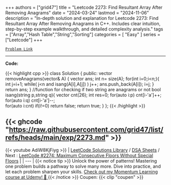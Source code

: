 
+++
authors = ["grid47"]
title = "Leetcode 2273: Find Resultant Array After Removing Anagrams"
date = "2024-03-24"
lastmod = "2024-11-06"
description = "In-depth solution and explanation for Leetcode 2273: Find Resultant Array After Removing Anagrams in C++. Includes clear intuition, step-by-step example walkthrough, and detailed complexity analysis."
tags = ["Array","Hash Table","String","Sorting"]
categories = [
    "Easy"
]
series = ["Leetcode"]
+++



[`Problem Link`](https://leetcode.com/problems/find-resultant-array-after-removing-anagrams/description/)

---
**Code:**

{{< highlight cpp >}}
class Solution {
public:
    vector<string> removeAnagrams(vector<string>& A) {
        vector<string> ans;
        int n= size(A);
        for(int i=0;i<n;){
            int j=i+1;
            while( j<n and isang(A[i],A[j]) ) j++;
            ans.push_back(A[i]);
            i=j;
        }
        return ans;
    }
    //function for checking if two string are anagrams or not
    bool isang(string p,string q){
        vector<int> cnt(26);
        int res=0;
        for(auto i:p) cnt[i-'a']++;
        for(auto i:q) cnt[i-'a']--;         
        for(auto i:cnt) if(i!=0) return false;
        return true;
    }
};
{{< /highlight >}}

{{< ghcode "https://raw.githubusercontent.com/grid47/list/refs/heads/main/exp/2273.md" >}}
---
{{< youtube AdiW8KjFiyg >}}
| [LeetCode Solutions Library](https://grid47.xyz/leetcode/) / [DSA Sheets](https://grid47.xyz/sheets/) / Next : [LeetCode #2274: Maximum Consecutive Floors Without Special Floors](https://grid47.xyz/posts/leetcode-2274-maximum-consecutive-floors-without-special-floors-solution/) |
| --- |
{{< notice tip >}}
Unlock the power of patterns! Mastering one problem builds a pathway to solve many more. Dive into practice, and let each problem sharpen your skills. [Check out my Momentum Learning course at Udemy! 🚀 ](https://www.udemy.com/course/algorithms-and-data-structures-in-cpp/)
{{< /notice >}}
Coupen: {{< clip "coupen" >}}
